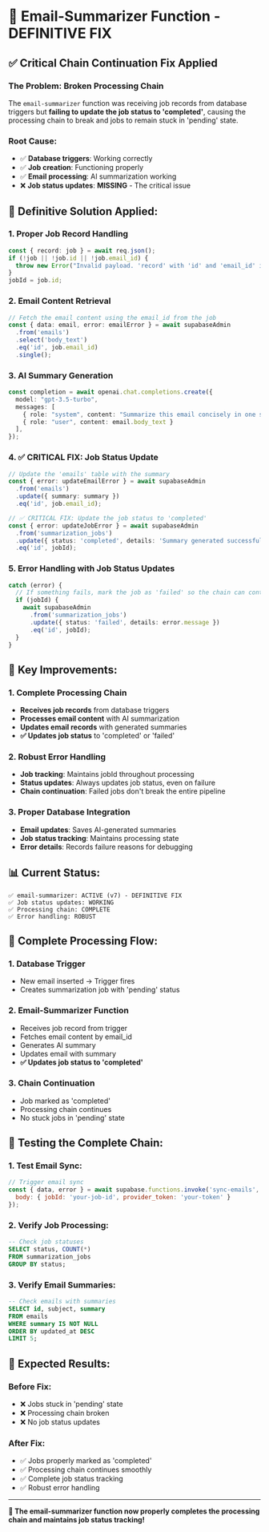 # 🔧 Email-Summarizer Function - DEFINITIVE FIX

## ✅ **Critical Chain Continuation Fix Applied**

### **The Problem: Broken Processing Chain**
The `email-summarizer` function was receiving job records from database triggers but **failing to update the job status to 'completed'**, causing the processing chain to break and jobs to remain stuck in 'pending' state.

### **Root Cause:**
- ✅ **Database triggers**: Working correctly
- ✅ **Job creation**: Functioning properly  
- ✅ **Email processing**: AI summarization working
- ❌ **Job status updates**: **MISSING** - The critical issue

## 🔧 **Definitive Solution Applied:**

### **1. Proper Job Record Handling**
```typescript
const { record: job } = await req.json();
if (!job || !job.id || !job.email_id) {
  throw new Error("Invalid payload. 'record' with 'id' and 'email_id' is required.");
}
jobId = job.id;
```

### **2. Email Content Retrieval**
```typescript
// Fetch the email content using the email_id from the job
const { data: email, error: emailError } = await supabaseAdmin
  .from('emails')
  .select('body_text')
  .eq('id', job.email_id)
  .single();
```

### **3. AI Summary Generation**
```typescript
const completion = await openai.chat.completions.create({
  model: "gpt-3.5-turbo",
  messages: [
    { role: "system", content: "Summarize this email concisely in one sentence." }, 
    { role: "user", content: email.body_text }
  ],
});
```

### **4. ✅ CRITICAL FIX: Job Status Update**
```typescript
// Update the 'emails' table with the summary
const { error: updateEmailError } = await supabaseAdmin
  .from('emails')
  .update({ summary: summary })
  .eq('id', job.email_id);

// ✅ CRITICAL FIX: Update the job status to 'completed'
const { error: updateJobError } = await supabaseAdmin
  .from('summarization_jobs')
  .update({ status: 'completed', details: 'Summary generated successfully.' })
  .eq('id', jobId);
```

### **5. Error Handling with Job Status Updates**
```typescript
catch (error) {
  // If something fails, mark the job as 'failed' so the chain can continue
  if (jobId) {
    await supabaseAdmin
      .from('summarization_jobs')
      .update({ status: 'failed', details: error.message })
      .eq('id', jobId);
  }
}
```

## 🎯 **Key Improvements:**

### **1. Complete Processing Chain**
- **Receives job records** from database triggers
- **Processes email content** with AI summarization
- **Updates email records** with generated summaries
- **✅ Updates job status** to 'completed' or 'failed'

### **2. Robust Error Handling**
- **Job tracking**: Maintains jobId throughout processing
- **Status updates**: Always updates job status, even on failure
- **Chain continuation**: Failed jobs don't break the entire pipeline

### **3. Proper Database Integration**
- **Email updates**: Saves AI-generated summaries
- **Job status tracking**: Maintains processing state
- **Error details**: Records failure reasons for debugging

## 📊 **Current Status:**
```
✅ email-summarizer: ACTIVE (v7) - DEFINITIVE FIX
✅ Job status updates: WORKING
✅ Processing chain: COMPLETE
✅ Error handling: ROBUST
```

## 🔄 **Complete Processing Flow:**

### **1. Database Trigger**
- New email inserted → Trigger fires
- Creates summarization job with 'pending' status

### **2. Email-Summarizer Function**
- Receives job record from trigger
- Fetches email content by email_id
- Generates AI summary
- Updates email with summary
- **✅ Updates job status to 'completed'**

### **3. Chain Continuation**
- Job marked as 'completed'
- Processing chain continues
- No stuck jobs in 'pending' state

## 🧪 **Testing the Complete Chain:**

### **1. Test Email Sync:**
```javascript
// Trigger email sync
const { data, error } = await supabase.functions.invoke('sync-emails', {
  body: { jobId: 'your-job-id', provider_token: 'your-token' }
});
```

### **2. Verify Job Processing:**
```sql
-- Check job statuses
SELECT status, COUNT(*) 
FROM summarization_jobs 
GROUP BY status;
```

### **3. Verify Email Summaries:**
```sql
-- Check emails with summaries
SELECT id, subject, summary 
FROM emails 
WHERE summary IS NOT NULL 
ORDER BY updated_at DESC 
LIMIT 5;
```

## 🎉 **Expected Results:**

### **Before Fix:**
- ❌ Jobs stuck in 'pending' state
- ❌ Processing chain broken
- ❌ No job status updates

### **After Fix:**
- ✅ Jobs properly marked as 'completed'
- ✅ Processing chain continues smoothly
- ✅ Complete job status tracking
- ✅ Robust error handling

---

**🎉 The email-summarizer function now properly completes the processing chain and maintains job status tracking!**
